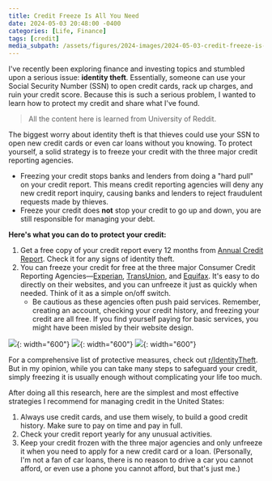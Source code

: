 ```yaml
---
title: Credit Freeze Is All You Need
date: 2024-05-03 20:48:00 -0400
categories: [Life, Finance]
tags: [credit] 
media_subpath: /assets/figures/2024-images/2024-05-03-credit-freeze-is-all-you-need
---
```


I've recently been exploring finance and investing topics and stumbled upon a serious issue: **identity theft**. Essentially, someone can use your Social Security Number (SSN) to open credit cards, rack up charges, and ruin your credit score. Because this is such a serious problem, I wanted to learn how to protect my credit and share what I've found.

> All the content here is learned from University of Reddit.

The biggest worry about identity theft is that thieves could use your SSN to open new credit cards or even car loans without you knowing. To protect yourself, a solid strategy is to freeze your credit with the three major credit reporting agencies.
- Freezing your credit stops banks and lenders from doing a "hard pull" on your credit report. This means credit reporting agencies will deny any new credit report inquiry, causing banks and lenders to reject fraudulent requests made by thieves.
- Freeze your credit does **not** stop your credit to go up and down, you are still responsible for managing your debt.


**Here's what you can do to protect your credit:**
1. Get a free copy of your credit report every 12 months from [Annual Credit Report](https://www.annualcreditreport.com/index.action). Check it for any signs of identity theft.
2. You can freeze your credit for free at the three major Consumer Credit Reporting Agencies—[Experian](https://www.experian.com/), [TransUnion](https://www.transunion.com/), and [Equifax](https://www.equifax.com/). It's easy to do directly on their websites, and you can unfreeze it just as quickly when needed. Think of it as a simple on/off switch.
    - Be cautious as these agencies often push paid services. Remember, creating an account, checking your credit history, and freezing your credit are all free. If you find yourself paying for basic services, you might have been misled by their website design.

![](equifax-credt-freeze.png){: width="600"} 
![](experian-credit-freeze.png){: width="600"}
![](transunion-credit-freeze.png){: width="600"}  

For a comprehensive list of protective measures, check out [r/IdentityTheft](https://www.reddit.com/r/IdentityTheft/). But in my opinion, while you can take many steps to safeguard your credit, simply freezing it is usually enough without complicating your life too much.

After doing all this research, here are the simplest and most effective strategies I recommend for managing credit in the United States:
1. Always use credit cards, and use them wisely, to build a good credit history. Make sure to pay on time and pay in full.
2. Check your credit report yearly for any unusual activities.
3. Keep your credit frozen with the three major agencies and only unfreeze it when you need to apply for a new credit card or a loan. (Personally, I'm not a fan of car loans, there is no reason to drive a car you cannot afford, or even use a phone you cannot afford, but that's just me.)
